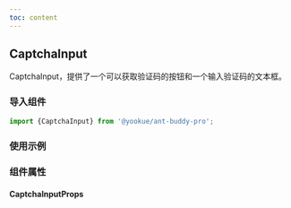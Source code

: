 ```yaml
---
toc: content
---
```


## CaptchaInput

CaptchaInput，提供了一个可以获取验证码的按钮和一个输入验证码的文本框。

### 导入组件

```jsx | pure
import {CaptchaInput} from '@yookue/ant-buddy-pro';
```

### 使用示例

<code src="./demo.zh-CN.tsx"></code>

### 组件属性

#### CaptchaInputProps

<API src="@/form/CaptchaInput/index.tsx" hideTitle></API>
